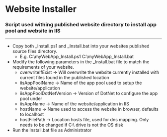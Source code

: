 # Website Installer
### Script used withing published website directory to install app pool and website in IIS
----


* Copy both _Install.ps1 and _Install.bat into your websites published source files directory.
  * E.g. C:\myWebApp\_Install.ps1   C:\myWebApp\_Install.bat
* Modify the following parameters in the _Install.bat file to match the requirements of your website.
  * overwriteIfExist         -> Will overwrite the website currently installed with current files found in the published location
  * iisAppPoolName           -> Name of the app pool used to setup the website/application
  * iisAppPoolDotNetVersion  -> Version of DotNet to configure the app pool under
  * iisAppName               -> Name of the website/application in IIS
  * hostName                 -> Name used to access the website in browser, defaults to localhost
  * hostFilePath             -> Location hosts file, used for dns mapping. Only needs to be changed if C:\ drive is not the OS disk
* Run the Install.bat file as Administrator


